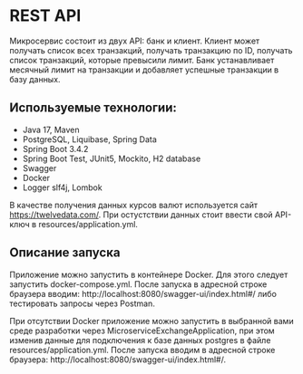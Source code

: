 # REST API

Микросервис состоит из двух API: банк и клиент. Клиент может получать список всех транзакций, получать транзакцию по ID, получать список транзакций, которые превысили лимит. Банк устанавливает месячный лимит на транзакции и добавляет успешные транзакции в базу данных.

## Используемые технологии: 
- Java 17, Maven
- PostgreSQL, Liquibase, Spring Data
- Spring Boot 3.4.2
- Spring Boot Test, JUnit5, Mockito, H2 database
- Swagger
- Docker
- Logger slf4j, Lombok

В качестве получения данных курсов валют используется сайт https://twelvedata.com/. При остустствии данных стоит ввести свой API-ключ в resources/application.yml.

## Описание запуска

Приложение можно запустить в контейнере Docker. Для этого следует запустить docker-compose.yml. После запуска в адресной строке браузера вводим: http://localhost:8080/swagger-ui/index.html#/ либо тестировать запросы через Postman.

При отсутствии Docker приложение можно запустить в выбранной вами среде разработки через MicroserviceExchangeApplication,  при этом изменив данные для подключения к базе данных postgres в файле resources/application.yml. После запуска вводим в адресной строке браузера: http://localhost:8080/swagger-ui/index.html#/.
